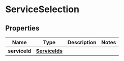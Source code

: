 
# ServiceSelection

## Properties
Name | Type | Description | Notes
------------ | ------------- | ------------- | -------------
**serviceId** | [**ServiceIds**](ServiceIds.md) |  | 



